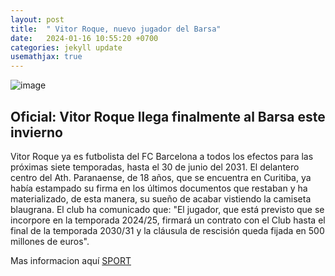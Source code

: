 ```yaml
---
layout: post
title:  " Vitor Roque, nuevo jugador del Barsa"
date:   2024-01-16 10:55:20 +0700
categories: jekyll update
usemathjax: true
---
```

![image](https://github.com/vNoxpe/jekyll-klise/assets/151034282/2e2050d1-9a14-40db-b0dd-c2ce5f3b3c74)

## Oficial: Vitor Roque llega finalmente al Barsa este invierno
Vitor Roque ya es futbolista del FC Barcelona a todos los efectos para las próximas siete temporadas, hasta el 30 de junio del 2031. El delantero centro del Ath. Paranaense, de 18 años, que se encuentra en Curitiba, ya había estampado su firma en los últimos documentos que restaban y ha materializado, de esta manera, su sueño de acabar vistiendo la camiseta blaugrana. El club ha comunicado que: "El jugador, que está previsto que se incorpore en la temporada 2024/25, firmará un contrato con el Club hasta el final de la temporada 2030/31 y la cláusula de rescisión queda fijada en 500 millones de euros".



Mas informacion aquí
[SPORT](https://www.sport.es/es/noticias/barca/oficial-vitor-roque-ficha-barca-89701204)
